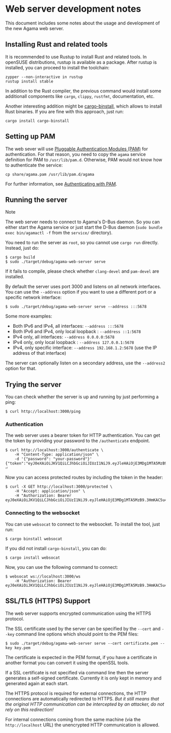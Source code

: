 # Web server development notes

This document includes some notes about the usage and development of the new Agama web server.

## Installing Rust and related tools

It is recommended to use Rustup to install Rust and related tools. In openSUSE distributions, rustup
is available as a package. After rustup is installed, you can proceed to install the toolchain:

```
zypper --non-interactive in rustup
rustup install stable
```

In addition to the Rust compiler, the previous command would install some additionall components
like `cargo`, `clippy`, `rustfmt`, documentation, etc.

Another interesting addition might be
[cargo-binstall](https://github.com/cargo-bins/cargo-binstall), which allows to install Rust
binaries. If you are fine with this approach, just run:

```
cargo install cargo-binstall
```

## Setting up PAM

The web sever will use [Pluggable Authentication Modules
(PAM)](https://github.com/linux-pam/linux-pam) for authentication. For that
reason, you need to copy the `agama` service definition for PAM to `/usr/lib/pam.d`. Otherwise, PAM
would not know how to authenticate the service:

```
cp share/agama.pam /usr/lib/pam.d/agama
```

For further information, see [Authenticating with PAM](https://doc.opensuse.org/documentation/leap/security/single-html/book-security/index.html#cha-pam).

## Running the server

> [!NOTE]
> The web server needs to connect to Agama's D-Bus daemon. So you can either start the Agama service
> or just start the D-Bus daemon (`sudo bundle exec bin/agamactl -f` from the `service/` directory).

You need to run the server as `root`, so you cannot use `cargo run` directly. Instead, just do:

```
$ cargo build
$ sudo ./target/debug/agama-web-server serve
```

If it fails to compile, please check whether `clang-devel` and `pam-devel` are installed.

By default the server uses port 3000 and listens on all network interfaces. You
can use the `--address` option if you want to use a different port or a specific
network interface:

```
$ sudo ./target/debug/agama-web-server serve --address :::5678
```

Some more examples:

- Both IPv6 and IPv4, all interfaces: `--address :::5678`
- Both IPv6 and IPv4, only local loopback : `--address ::1:5678`
- IPv4 only, all interfaces: `--address 0.0.0.0:5678`
- IPv4 only, only local loopback : `--address 127.0.0.1:5678`
- IPv4, only specific interface: `--address 192.168.1.2:5678` (use the IP
  address of that interface)

The server can optionally listen on a secondary address, use the `--address2`
option for that.

## Trying the server

You can check whether the server is up and running by just performing a ping:

```
$ curl http://localhost:3000/ping
```

### Authentication

The web server uses a bearer token for HTTP authentication. You can get the token by providing your
password to the `/authenticate` endpoint.

```
$ curl http://localhost:3000/authenticate \
    -H "Content-Type: application/json" \
    -d '{"password": "your-password"}' 
{"token":"eyJ0eXAiOiJKV1QiLCJhbGciOiJIUzI1NiJ9.eyJleHAiOjE3MDg1MTA5MzB9.3HmKAC5u4H_FigMqEa9e74OFAq40UldjlaExrOGqE0U"}⏎
```

Now you can access protected routes by including the token in the header:

```
$ curl -X GET http://localhost:3000/protected \
    -H "Accept: application/json" \
    -H "Authorization: Bearer eyJ0eXAiOiJKV1QiLCJhbGciOiJIUzI1NiJ9.eyJleHAiOjE3MDg1MTA5MzB9.3HmKAC5u4H_FigMqEa9e74OFAq40UldjlaExrOGqE0U"
```

### Connecting to the websocket

You can use `websocat` to connect to the websocket. To install the tool, just run:

```
$ cargo binstall websocat
```

If you did not install `cargo-binstall`, you can do:

```
$ cargo install websocat
```

Now, you can use the following command to connect:

```
$ websocat ws://localhost:3000/ws
    -H "Authorization: Bearer eyJ0eXAiOiJKV1QiLCJhbGciOiJIUzI1NiJ9.eyJleHAiOjE3MDg1MTA5MzB9.3HmKAC5u4H_FigMqEa9e74OFAq40UldjlaExrOGqE0U"
```

## SSL/TLS (HTTPS) Support

The web server supports encrypted communication using the HTTPS protocol.

The SSL certificate used by the server can be specified by the `--cert` and
`--key` command line options which should point to the PEM files:

```
$ sudo ./target/debug/agama-web-server serve --cert certificate.pem --key key.pem
```
The certificate is expected in the PEM format, if you have a certificate in
another format you can convert it using the openSSL tools.

If a SSL certificate is not specified via command line then the server generates
a self-signed certificate. Currently it is only kept in memory and generated
again at each start.

The HTTPS protocol is required for external connections, the HTTP connections
are automatically redirected to HTTPS. *But it still means that the original
HTTP communication can be intercepted by an attacker, do not rely on this
redirection!*

For internal connections coming from the same machine (via the
`http://localhost` URL) the unencrypted HTTP communication is allowed.
